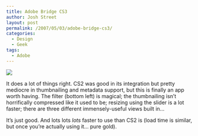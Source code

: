 ```yaml
---
title: Adobe Bridge CS3
author: Josh Street
layout: post
permalink: /2007/05/03/adobe-bridge-cs3/
categories:
  - Design
  - Geek
tags:
  - Adobe
---
```

![][1]

It does a lot of things right. CS2 was good in its integration but pretty mediocre in thumbnailing and metadata support, but this is finally an app worth having. The filter (bottom left) is magical; the thumbnailing isn&#8217;t horrifically compressed like it used to be; resizing using the slider is a lot faster; there are three different immensely-useful views built in&#8230;

It&#8217;s just good. And lots lots *lots* faster to use than CS2 is (load time is similar, but once you&#8217;re actually using it&#8230; pure gold).

 [1]: /blog/wp-content/2007/05/bridge-cs3.jpg